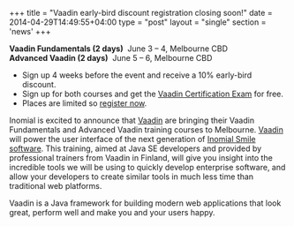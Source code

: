 +++
title = "Vaadin early-bird discount registration closing soon!"
date = 2014-04-29T14:49:55+04:00
type = "post"
layout = "single"
section = 'news'
+++

<p><strong>Vaadin Fundamentals (2 days)</strong>  June 3&nbsp;–&nbsp;4, Melbourne CBD<br>
<strong>Advanced Vaadin (2 days)</strong>  June 5&nbsp;–&nbsp;6, Melbourne CBD</p>
<ul>
<li>Sign up 4 weeks before the event and receive a 10% early-bird discount.</li>
<li>Sign up for both courses and get the <a title="Vaadin Certification Exam" href="https://vaadin.com/certification" target="_blank" rel="noopener noreferrer">Vaadin Certification Exam</a> for free.</li>
<li>Places are limited so <a title="Vaadin Training" href="https://vaadin.com/training" target="_blank" rel="noopener noreferrer">register now</a>.</li>
</ul>
<p>Inomial is excited to announce that <a href="/post/vaadin-training-coming-to-melbourne/">Vaadin</a> are bringing their Vaadin Fundamentals and Advanced Vaadin training courses to Melbourne. <a href="https://vaadin.com" target="_blank" rel="noopener noreferrer">Vaadin</a> will power the user interface of the next generation of <a href="/solutions/smile/">Inomial Smile software</a>. This training, aimed at Java SE developers and provided by professional trainers from Vaadin in Finland, will give you insight into the incredible tools we will be using to quickly develop enterprise software, and allow your developers to create similar tools in much less time than traditional web platforms.</p>
<p>Vaadin is a Java framework for building modern web applications that look great, perform well and make you and your users happy.</p>